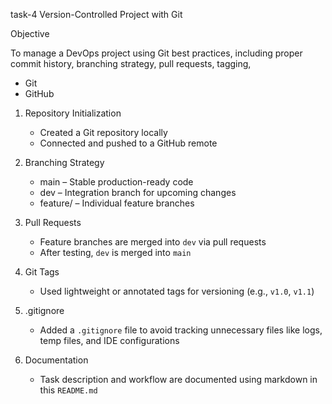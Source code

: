task-4
 Version-Controlled Project with Git

 Objective

To manage a DevOps project using Git best practices, including proper commit history, branching strategy, pull requests, tagging,

- Git
- GitHub


1. Repository Initialization 
   - Created a Git repository locally  
   - Connected and pushed to a GitHub remote

2. Branching Strategy
   - main – Stable production-ready code  
   - dev – Integration branch for upcoming changes  
   - feature/<feature-name> – Individual feature branches

3. Pull Requests
   - Feature branches are merged into `dev` via pull requests  
   - After testing, `dev` is merged into `main`

4. Git Tags
   - Used lightweight or annotated tags for versioning (e.g., `v1.0`, `v1.1`)

5. .gitignore
   - Added a `.gitignore` file to avoid tracking unnecessary files like logs, temp files, and IDE configurations

6. Documentation
   - Task description and workflow are documented using markdown in this `README.md`
